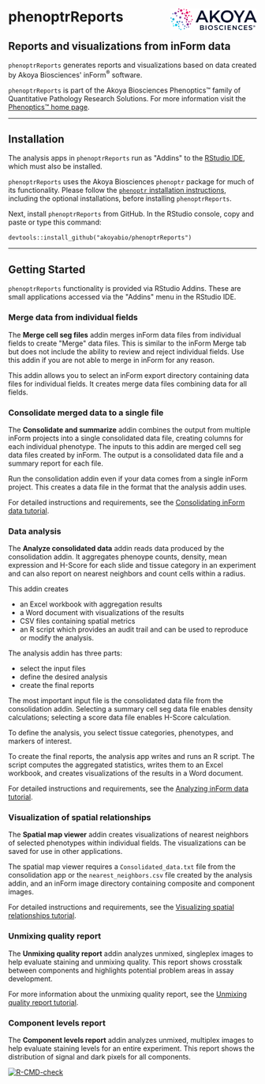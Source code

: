 # phenoptrReports <img src="man/figures/Akoya.png" align="right" width="175" />

## Reports and visualizations from inForm data

`phenoptrReports` generates reports and visualizations based on data
created by Akoya Biosciences' inForm<sup>&reg;</sup> software.

`phenoptrReports` is part of the Akoya Biosciences Phenoptics&trade; family of
Quantitative Pathology Research Solutions. For more information visit the 
[Phenoptics&trade; home page](https://www.akoyabio.com/phenopticstm/technology/quantitative-pathology-research).

----

## Installation

The analysis apps in `phenoptrReports` run as "Addins" to
the [RStudio IDE](https://www.rstudio.com/products/rstudio/), which must also
be installed.

`phenoptrReports` uses the Akoya Biosciences `phenoptr` package for much of 
its functionality. Please follow the 
[`phenoptr` installation instructions](https://akoyabio.github.io/phenoptr/#installation),
including the optional installations, before installing `phenoptrReports`.

Next, install `phenoptrReports` from GitHub. In the RStudio console, 
copy and paste or type this command:
```
devtools::install_github("akoyabio/phenoptrReports")
```

----

## Getting Started

`phenoptrReports` functionality is provided via RStudio Addins. These are 
small applications accessed via the "Addins" menu in the RStudio IDE.

### Merge data from individual fields

The **Merge cell seg files** addin merges inForm data files from individual
fields to create "Merge" data files. This is similar to the inForm Merge tab but
does not include the ability to review and reject individual fields. Use this
addin if you are not able to merge in inForm for any reason.

This addin allows you to select an inForm export directory containing data files
for individual fields. It creates merge data files combining data for all fields.

### Consolidate merged data to a single file

The **Consolidate and summarize** addin combines the output from multiple
inForm projects into a 
single consolidated data file, creating columns for each individual
phenotype. The inputs to this addin are merged cell seg
data files created by inForm. The output is a consolidated data file and a
summary report for each file. 

Run the consolidation addin even if your data comes from a single
inForm project. This creates a data file in the format that the analysis
addin uses.

For detailed instructions and requirements, see the 
[Consolidating inForm data tutorial](https://akoyabio.github.io/phenoptrReports/articles/consolidation.html).

### Data analysis

The **Analyze consolidated data** addin reads data produced by
the consolidation addin. It aggregates phenoype counts, density, 
mean expression and
H-Score for each slide and tissue category in an experiment and can also
report on nearest neighbors and count cells within a radius.

This addin creates

- an Excel workbook with aggregation results
- a Word document with visualizations of the results
- CSV files containing spatial metrics
- an R script which provides
  an audit trail and can be used to reproduce or modify the analysis.

The analysis addin has three parts: 

- select the input files
- define the desired analysis
- create the final reports

The most important input file is the consolidated data file from
the consolidation addin. Selecting a summary cell seg data file enables
density calculations; selecting a score data file enables H-Score calculation.

To define the analysis, you select tissue categories, phenotypes, and markers of 
interest.

To create the final reports, the analysis app writes and runs an R script.
The script computes the aggregated statistics, writes them to an Excel
workbook, and creates visualizations of the results in a Word document.

For detailed instructions and requirements, see the 
[Analyzing inForm data tutorial](https://akoyabio.github.io/phenoptrReports/articles/analysis.html).

### Visualization of spatial relationships

The **Spatial map viewer** addin creates visualizations of nearest neighbors of 
selected phenotypes within individual fields. The visualizations can be saved 
for use in other applications.

The spatial map viewer requires a `Consolidated_data.txt` file from the
consolidation app or the `nearest_neighbors.csv` file created by
the analysis addin, and an inForm image directory containing composite and
component images.

For detailed instructions and requirements, see the 
[Visualizing spatial relationships tutorial](https://akoyabio.github.io/phenoptrReports/articles/spatial_map_viewer.html).

### Unmixing quality report

The **Unmixing quality report** addin analyzes unmixed, singleplex images
to help evaluate staining and unmixing quality. This report
shows crosstalk between components and
highlights potential problem areas in assay development.

For more information about the unmixing quality report, see the 
[Unmixing quality report tutorial](https://akoyabio.github.io/phenoptrReports/articles/unmixing_quality_report.html).

### Component levels report

The **Component levels report** addin analyzes unmixed, multiplex images to help
evaluate staining levels for an entire experiment. This report shows
the distribution of signal and dark pixels for all components.

<!-- badges: start -->
[![R-CMD-check](https://github.com/akoyabio/phenoptrReports/workflows/R-CMD-check/badge.svg)](https://github.com/akoyabio/phenoptrReports/actions)
<!-- badges: end -->
